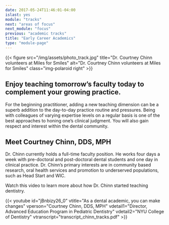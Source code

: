 ```yaml
---
date: 2017-05-24T11:46:01-04:00
islast: yes
module: "tracks"
next: "areas of focus"
next_module: "focus"
previous: "academic tracks"
title: "Early Career Academics"
type: "module-page"
---
```


{{< figure src="/img/assets/photo_track.jpg" title="Dr. Courtney Chinn volunteers at Miles for Smiles" alt="Dr. Courtney Chinn volunteers at Miles for Smiles" class="img-polaroid right" >}}

## Enjoy teaching tomorrow’s faculty today to complement your growing practice.

For the beginning practitioner, adding a new teaching dimension can be a superb addition to the day-to-day practice routine and pressures. Being with colleagues of varying expertise levels on a regular basis is one of the best approaches to honing one’s clinical judgment. You will also gain respect and interest within the dental community.

## Meet Courtney Chinn, DDS, MPH

Dr. Chinn currently holds a full-time faculty position. He works four days a week with pre-doctoral and post-doctoral dental students and one day in clinical practice. Dr. Chinn’s primary interests are in community based research, oral health services and promotion to underserved populations, such as Head Start and WIC.

Watch this video to learn more about how Dr. Chinn started teaching dentistry.
<div class="clearfix"></div>
{{< youtube id="jBnbizy26_0" vtitle="As a dental academic, you can make changes" vperson="Courtney Chinn, DDS, MPH" vdetail1="Director, Advanced Education Program in Pediatric Dentistry" vdetail2="NYU College of Dentistry" vtranscript="transcript_chinn_tracks.pdf" >}}

